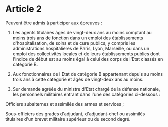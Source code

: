 # Article 2

Peuvent être admis à participer aux épreuves :

1) Les agents titulaires âgés de vingt-deux ans au moins comptant au moins trois ans de fonction dans un emploi des établissements d'hospitalisation, de soins et de cure publics, y compris les administrations hospitalières de Paris, Lyon, Marseille, ou dans un emploi des collectivités locales et de leurs établissements publics dont l'indice de début est au moins égal à celui des corps de l'Etat classés en catégorie B.

2) Aux fonctionnaires de l'Etat de catégorie B appartenant depuis au moins trois ans à cette catégorie et âgés de vingt-deux ans au moins.

3) Sur demande agréée du ministre d'Etat chargé de la défense nationale, les personnels militaires entrant dans l'une des catégories ci-dessous :

Officiers subalternes et assimilés des armes et services ;

Sous-officiers des grades d'adjudant, d'adjudant-chef ou assimilés titulaires d'un brevet militaire supérieur ou du second degré.

